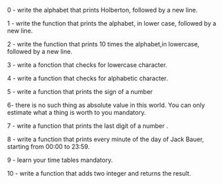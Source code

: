 0 - write the alphabet that prints Holberton, followed by a new line.

1 - write the function that prints the alphabet, in lower case, followed by a new line.

2 - write the function that prints 10 times the alphabet,in lowercase, followed by a new line.

3 - write a fonction that checks for lowercase character.

4 - write a function that checks for alphabetic character.

5 - write a function that prints the sign of a number

6- there is no such thing as absolute value in this world. You can only estimate what a thing is worth to you mandatory.

7 - write a function that prints the last digit of a number .

8 - write a function that prints every minute of the day of Jack Bauer, starting from 00:00 to 23:59.

9 - learn your time tables mandatory.

10 - write a function that adds two integer and returns the result.

